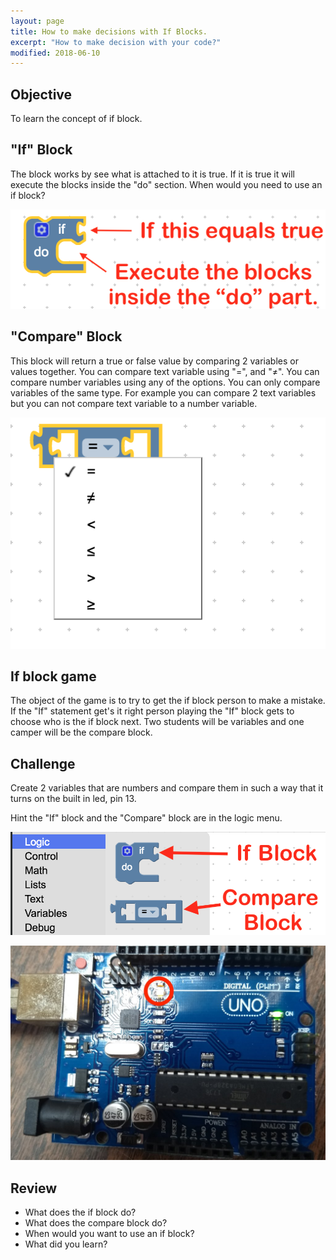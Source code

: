```yaml
---
layout: page
title: How to make decisions with If Blocks.
excerpt: "How to make decision with your code?"
modified: 2018-06-10
---
```


## Objective

To learn the concept of if block.

## "If" Block

The block works by see what is attached to it is true.  If it is true it will execute the blocks inside the "do" section.  When would you need to use an if block?

![If Block](/images/maker-camp/day-1/if-blocks/if-block.png)

## "Compare" Block

This block will return a true or false value by comparing 2 variables or values together.  You can compare text variable using  "=", and "≠".  You can compare number variables using any of the options.  You can only compare variables of the same type.  For example you can compare 2 text variables but you can not compare text variable to a number variable.

![Compare Block](/images/maker-camp/day-1/if-blocks/compare-block.png#img-phone)

## If block game

The object of the game is to try to get the if block person to make a mistake.  If the "If" statement get's it right person playing the "If" block gets to choose who is the if block next.  Two students will be variables and one camper will be the compare block. 

## Challenge 

Create 2 variables that are numbers and compare them in such a way that it turns on the built in led, pin 13.

Hint the "If" block and the "Compare" block are in the logic menu.

![menu](/images/maker-camp/day-1/if-blocks/challenge-hint.png)

![result](/images/maker-camp/day-1/if-blocks/internal-led-on.jpg)


## Review

- What does the if block do?
- What does the compare block do?
- When would you want to use an if block?
- What did you learn?